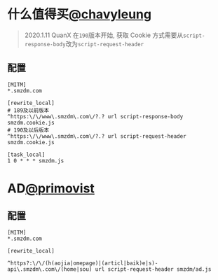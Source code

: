 # 什么值得买[@chavyleung](https://github.com/chavyleung/scripts/tree/master/smzdm)

> 2020.1.11 QuanX 在`190`版本开始, 获取 Cookie 方式需要从`script-response-body`改为`script-request-header`

## 配置

```properties
[MITM]
*.smzdm.com

[rewrite_local]
# 189及以前版本
^https:\/\/www\.smzdm\.com\/?.? url script-response-body smzdm.cookie.js
# 190及以后版本
^https:\/\/www\.smzdm\.com\/?.? url script-request-header smzdm.cookie.js

[task_local]
1 0 * * * smzdm.js
```
# AD[@primovist](https://github.com/primovist/ScriptsForSurge/tree/master/Scripts)

## 配置

```properties
[MITM]
*.smzdm.com

[rewrite_local]

^https?:\/\/(h(aojia|omepage)|(articl|baik)e|s)-api\.smzdm\.com\/(home|sou) url script-request-header smzdm/ad.js

```



